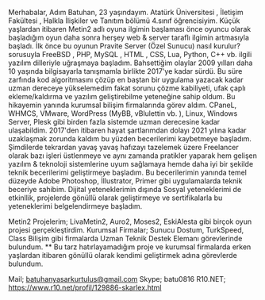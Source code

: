 Merhabalar,
Adım Batuhan, 23 yaşındayım. Atatürk Üniversitesi , İletişim Fakültesi , Halkla İlişkiler ve Tanıtım bölümü 4.sınıf öğrencisiyim. 
Küçük yaşlardan itibaren Metin2 adlı oyuna ilgimin başlaması önce oyuncu olarak başladığım oyun daha sonra herşey web & server taraflı ilgimin artmasıyla başladı.
İlk önce bu oyunun Pravite Server (Özel Sunucu) nasıl kurulur? sorusuyla FreeBSD , PHP, MySQL , HTML , CSS, Lua, Python, C++ vb. ilgili yazılım dilleriyle uğraşmaya başladım.
Bahsettiğim olaylar 2009 yılları daha 10 yaşında bilgisayarla tanışmamla birlikte 2017'ye kadar sürdü. Bu süre zarfında kod algoritmasını çözüp en baştan bir uygulama yazacak kadar uzman dereceye yükselemedim fakat sorunu çözme kabiliyeti, ufak çaplı ekleme/kaldırma ve yazılım geliştirebilme yeteneğine sahip oldum.
Bu hikayemin yanında kurumsal bilişim firmalarında görev aldım. CPaneL, WHMCS, VMware, WordPress (MyBB, vBlulettin vb. ), Linux, Windows Server, Plesk gibi birden fazla sistemde uzman derecesine kadar ulaşabildim. 2017'den itibaren hayat şartlarımdan dolayı 2021 yılına kadar uzaklaşmak zorunda kaldım bu yüzden becerilerimi kaybetmeye başladım. Şimdilerde tekrardan yavaş yavaş hafızayı tazelemek üzere Freelancer olarak bazı işleri üstlenmeye ve aynı zamanda pratikler yaparak hem gelişen yazılım & teknoloji sistemlerine uyum sağlamaya hemde daha iyi bir şekilde teknik becerilerimi geliştirmeye başladım.
Bu becerilerimin yanında temel düzeyde Adobe Photoshop, İllustrator, Primer gibi uygulamalarda teknik beceriye sahibim. Dijital yeteneklerimin dışında Sosyal yeteneklerimi de etkinllik, projelerde gönüllü olarak geliştirmeye ve sertifikalarla bu yeteneklerimi belgelendirmeye başladım. 

Metin2 Projelerim; LivaMetin2, Auro2, Moses2, EskiAlesta gibi birçok oyun projesi gerçekleştirdim.
Kurumsal Firmalar; Sunucu Dostum, TurkSpeed, Class Bilişim gibi firmalarda Uzman Teknik Destek Elemanı görevlerinde bulundum.
** Bu tarz hatırlayamadığım proje ve kurumsal firmalarda erken yaşlardan itibaren gönüllü olarak kendimi geliştirmek adına görevlerde bulundum.

Mail; batuhanyasarkurtulus@gmail.com
Skype; batu0816
R10.NET; https://www.r10.net/profil/129886-skarlex.html
